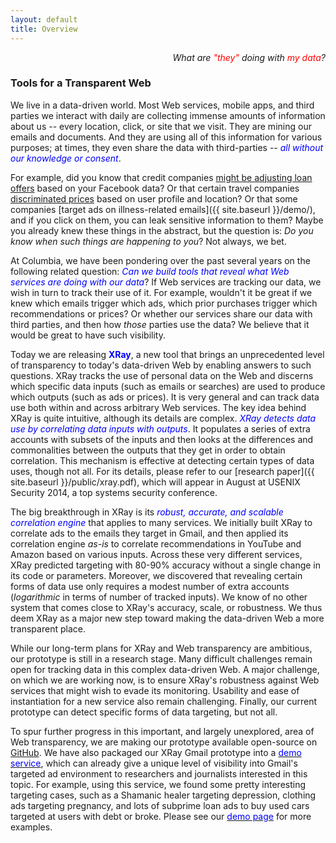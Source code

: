 ```yaml
---
layout: default
title: Overview
---
```


<p class="message" align="right">
  <i>What are <font color="red">"they"</font> doing with
     <font color="red">my data</font>?</i>
</p>

### Tools for a Transparent Web

We live in a data-driven world. Most Web services, mobile apps, and
third parties we interact with daily are collecting immense amounts of
information about us -- every location, click, or site that we visit.
They are mining our emails and documents.  And they are using all of this
information for various purposes; at times, they even share the data with
third-parties -- <font color="blue">*all without our knowledge or consent*</font>.

For example, did you know that credit companies [might be adjusting loan offers](http://money.cnn.com/2013/08/26/technology/social/facebook-credit-score/) based on your Facebook
data?   Or that certain travel companies [discriminated prices](http://online.wsj.com/news/articles/SB10001424052702304458604577488822667325882)
based on user profile and location?
Or that some companies [target ads on illness-related emails]({{ site.baseurl }}/demo/),
and if you click on them, you can leak sensitive information to them?
Maybe you already knew these things in the abstract, but the question is: *Do
you know when such things are happening to you*?  Not always, we bet.

At Columbia, we have been pondering over the past several years on the following
related question:  <font color="blue">*Can we build tools that reveal what Web
services are doing with our data*</font>?  If Web services are tracking our data,
we wish in turn to track their use of it.  For example, wouldn't it be great if we
knew which emails trigger which ads, which prior purchases trigger which
recommendations or prices?  Or whether our services share our data with third
parties, and then how *those* parties use the data?  We believe that it would be
great to have such visibility.

Today we are releasing <font color="blue"><b>XRay</b></font>, a new tool that
brings an unprecedented level of transparency to today's data-driven Web by
enabling answers to such questions.  XRay tracks the use of personal data
on the Web and discerns which specific data inputs (such as emails or searches)
are used to produce which outputs (such as ads or prices).  It is very general
and can track data use both within and across arbitrary Web services.
The key idea behind XRay is quite intuitive, although its details are complex.
<font color="blue">*XRay detects data use by correlating data inputs with
outputs*</font>. It populates a series of extra accounts with subsets of the
inputs and then looks at the differences and commonalities between the outputs
that they get in order to obtain correlation.  This mechanism is effective
at detecting certain types of data uses, though not all.  For its details,
please refer to our [research paper]({{ site.baseurl }}/public/xray.pdf),
which will appear in August at USENIX Security 2014, a top systems security
conference.

The big breakthrough in XRay is its <font color="blue">*robust, accurate, 
and scalable correlation engine*</font> that applies to many services.
We initially built XRay to correlate ads to the emails they target in Gmail,
and then applied its correlation engine *as-is* to correlate recommendations
in YouTube and Amazon based on various inputs.  Across these very different
services, XRay predicted targeting with 80-90% accuracy without a single change in
its code or parameters.  Moreover, we discovered that revealing certain forms
of data use only requires a modest number of extra accounts (*logarithmic*
in terms of number of tracked inputs).  We know of no other system that
comes close to XRay's accuracy, scale, or robustness.  We thus deem XRay
as a major new step toward making the data-driven Web a more transparent place.

While our long-term plans for XRay and Web transparency are ambitious, our
prototype is still in a research stage.  Many difficult challenges remain open
for tracking data in this complex data-driven Web.  A major challenge, on which
we are working now, is to ensure XRay's robustness against Web services that
might wish to evade its monitoring.  Usability and ease of instantiation for a
new service also remain challenging.  Finally, our current prototype can detect
specific forms of data targeting, but not all.

To spur further progress in this important, and largely unexplored, area of Web
transparency, we are making our prototype available open-source on
[GitHub](https://github.com/MatLecu/xray).  We have also packaged our XRay Gmail
prototype into a <a href="{{ site.baseurl }}/demo/"><font color="blue">demo
service</font></a>, which can already give
a unique level of visibility into Gmail's targeted ad environment to researchers
and journalists interested in this topic.  For example, using this service,
we found some pretty interesting targeting cases, such as a Shamanic healer
targeting depression, clothing ads targeting pregnancy, and lots of subprime
loan ads to buy used cars targeted at users with debt or broke. Please see our
<a href="{{ site.baseurl }}/demo/"><font color="blue">demo page</font></a> for
more examples.

